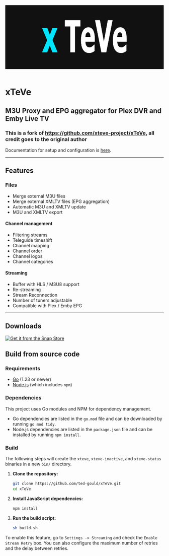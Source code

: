 <div align="center" style="background-color: #111; padding: 100;">
    <a href="https://github.com/ted-gould/xTeVe"><img width="880" height="200" src="src/html/img/logo_b_880x200.jpg" alt="xTeVe" /></a>
</div>
<br>

# xTeVe

## M3U Proxy and EPG aggregator for Plex DVR and Emby Live TV

### This is a fork of <https://github.com/xteve-project/xTeVe>, all credit goes to the original author

Documentation for setup and configuration is [here](https://github.com/ted-gould/xTeVe/blob/main/docs/configuration.md).

---

## Features

### Files

* Merge external M3U files
* Merge external XMLTV files (EPG aggregation)
* Automatic M3U and XMLTV update
* M3U and XMLTV export

#### Channel management

* Filtering streams
* Teleguide timeshift
* Channel mapping
* Channel order
* Channel logos
* Channel categories

#### Streaming

* Buffer with HLS / M3U8 support
* Re-streaming
* Stream Reconnection
* Number of tuners adjustable
* Compatible with Plex / Emby EPG

---

## Downloads

[![Get it from the Snap Store](https://snapcraft.io/en/dark/install.svg)](https://snapcraft.io/xteve)

## Build from source code

### Requirements

* [Go](https://go.dev/dl/) (1.23 or newer)
* [Node.js](https://nodejs.org/en/download/) (which includes `npm`)

### Dependencies

This project uses Go modules and NPM for dependency management.

* Go dependencies are listed in the `go.mod` file and can be downloaded by running `go mod tidy`.
* Node.js dependencies are listed in the `package.json` file and can be installed by running `npm install`.

### Build

The following steps will create the `xteve`, `xteve-inactive`, and `xteve-status` binaries in a new `bin/` directory.

1. **Clone the repository:**
   ```sh
   git clone https://github.com/ted-gould/xTeVe.git
   cd xTeVe
   ```

2. **Install JavaScript dependencies:**
   ```sh
   npm install
   ```

3. **Run the build script:**
   ```sh
   sh build.sh
   ```

To enable this feature, go to `Settings -> Streaming` and check the `Enable Stream Retry` box. You can also configure the maximum number of retries and the delay between retries.
